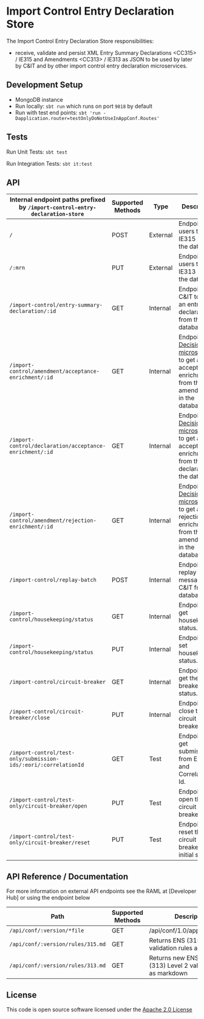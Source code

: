 
# Import Control Entry Declaration Store

The Import Control Entry Declaration Store responsibilities:
- receive, validate and persist XML Entry Summary Declarations \<CC315> / IE315 and Amendments \<CC313> / IE313 as JSON to be used by later by C&IT and by other import control entry declaration microservices.

## Development Setup
- MongoDB instance
- Run locally: `sbt run` which runs on port `9818` by default
- Run with test end points: `sbt 'run -Dapplication.router=testOnlyDoNotUseInAppConf.Routes'`

## Tests
Run Unit Tests: `sbt test`

Run Integration Tests: `sbt it:test`

## API

|Internal endpoint paths prefixed by `/import-control-entry-declaration-store` | Supported Methods | Type | Description |
| ----------------------------------------------------------| ----------------- | -----|----------- |
|```/```                                                    |        POST       | External | Endpoint for users to save IE315 xml to the database. |
|```/:mrn```                                                |        PUT        | External | Endpoint for users to save IE313 xml to the database. |
|```/import-control/entry-summary-declaration/:id```        |        GET        | Internal | Endpoint for C&IT to get an entry declaration from the database. |
|```/import-control/amendment/acceptance-enrichment/:id```  |        GET        | Internal | Endpoint for [Decision microservice](https://github.com/hmrc/import-control-entry-declaration-decision) to get an acceptance enrichment from the amendment in the database. |
|```/import-control/declaration/acceptance-enrichment/:id```|        GET        | Internal | Endpoint for [Decision microservice](https://github.com/hmrc/import-control-entry-declaration-decision) to get an acceptance enrichment from the declaration in the database. |
|```/import-control/amendment/rejection-enrichment/:id```   |        GET        | Internal | Endpoint for [Decision microservice](https://github.com/hmrc/import-control-entry-declaration-decision) to get an rejection enrichment from the amendment in the database. |
|```/import-control/replay-batch```                         |        POST       | Internal | Endpoint to replay messages to C&IT from the database. |
|```/import-control/housekeeping/status```                  |        GET        | Internal | Endpoint to get housekeeping status. |
|```/import-control/housekeeping/status```                  |        PUT        | Internal | Endpoint to set housekeeping status. |
|```/import-control/circuit-breaker```                      |        GET        | Internal | Endpoint to get the circuit breaker status. |
|```/import-control/circuit-breaker/close```                |        PUT        | Internal | Endpoint to close the circuit breaker. |
|```/import-control/test-only/submission-ids/:eori/:correlationId``` |        GET        | Test | Endpoint to get submission Id from EORI and Correlation Id. |
|```/import-control/test-only/circuit-breaker/open```       |        PUT        | Test | Endpoint to open the circuit breaker. |
|```/import-control/test-only/circuit-breaker/reset```      |        PUT        | Test | Endpoint to reset the circuit breaker to initial state. |

## API Reference / Documentation 
For more information on external API endpoints see the RAML at [Developer Hub] or using the endpoint below

|Path                          | Supported Methods | Description |
| -----------------------------| ----------------- | ----------- |
|```/api/conf/:version/*file```|        GET        | /api/conf/1.0/application.raml |
|```/api/conf/:version/rules/315.md```|        GET        | Returns ENS (315) Level 2 validation rules as markdown |
|```/api/conf/:version/rules/313.md```|        GET        | Returns new ENS amendment (313) Level 2 validation rules as markdown |

## License

This code is open source software licensed under the [Apache 2.0 License]("http://www.apache.org/licenses/LICENSE-2.0.html")
